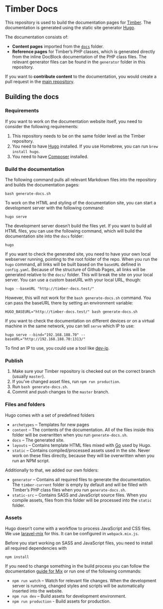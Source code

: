 # Timber Docs

This repository is used to build the documentation pages for [Timber](http://github.com/timber/timber). The documentation is generated using the static site generator [Hugo](http://gohugo.io/).

The documentation consists of:

- **Content pages** imported from the [`docs`](https://github.com/timber/timber/tree/master/docs/) folder.
- **Reference pages** for Timber’s PHP classes, which is generated directly from the inline DocBlock documentation of the PHP class files. The relevant generator files can be found in the `generator` folder in this repository.

If you want to **contribute content** to the documentation, you would create a pull request in the [main repository](https://github.com/timber/timber/).

## Building the docs

### Requirements

If you want to work on the documentation website itself, you need to consider the following requirements:

1. This repository needs to be on the same folder level as the Timber repository.
2. You need to have [Hugo](https://gohugo.io/overview/installing/) installed. If you use Homebrew, you can run `brew install hugo`.
3. You need to have [Composer](https://getcomposer.org/) installed.

### Build the documentation

The following command pulls all relevant Markdown files into the repository and builds the documentation pages:

```
bash generate-docs.sh
```

To work on the HTML and styling of the documentation site, you can start a development server with the following command:

```
hugo serve
```

The development server doesn’t build the files yet. If you want to build all HTML files, you can use the following command, which will build the documentation site into the `docs` folder:

```
hugo
```

If you want to check the generated site, you need to have your own local webserver running, pointing to the root folder of the repo. When you run the `hugo` command, all links will be built based on the `baseURL` defined in `config.yaml`. Because of the structure of Github Pages, all links will be generated relative to the `docs/` folder. This will break the site on your local server. You can use a custom baseURL with your local URL, though:

```
hugo --baseURL "http://timber-docs.test/"
```

However, this will not work for the `bash generate-docs.sh` command. You can pass the baseURL there by setting an environment variable:

```
HUGO_BASEURL="http://timber-docs.test/" bash generate-docs.sh
```

If you want to check the documentation on different devices or on a virtual machine in the same network, you can tell `serve` which IP to use:

```
hugo serve --bind="192.168.188.70" --baseURL="http://192.168.188.70:1313/"
```

To find an IP to use, you could use a tool like [dev-ip](https://github.com/shakyshane/dev-ip).

### Publish

1. Make sure your Timber repository is checked out on the correct branch (usually `master`).
2. If you’ve changed asset files, run `npm run production`.
3. Run `bash generate-docs.sh`.
4. Commit and push changes to the `master` branch.

### Files and folders

Hugo comes with a set of predefined folders

- `archetypes` – Templates for new pages
- `content` – The contents of the documentation. All of the files inside this folder will be overwritten when you run `generate-docs.sh`.
- `docs` – The generated site.
- `layouts` – Contains template HTML files mixed with [Go](https://gohugo.io/templates/go-templates/) used by Hugo. 
- `static` – Contains compiled/processed assets used in the site. Never work on these files directly, because they will be overwritten when you run an NPM script.

Additionally to that, we added our own folders:

- `generator` – Contains all required files to generate the documentation. The `timber-current` folder is empty by default and will be filled with Timber’s PHP class files when you run `generate-docs.sh`.
- `static-src` – Contains SASS and JavaScript source files. When you compile assets, files from this folder will be processed into the `static` folder.

### Assets

Hugo doesn’t come with a workflow to process JavaScript and CSS files. We use [laravel-mix](https://github.com/JeffreyWay/laravel-mix/) for this. It can be configured in `webpack.mix.js`.

Before you start working on SASS and JavaScript files, you need to install all required dependencies with

```
npm install
```

If you need to change something in the build process you can follow the documentation [guide for Mix](https://laravel.com/docs/5.4/mix) or run one of the following commands:

- `npm run watch` – Watch for relevant file changes. When the development server is running, changed styles and scripts will be automatically inserted into the website.
- `npm run dev` – Build assets for development environment.
- `npm run production` - Build assets for production.
